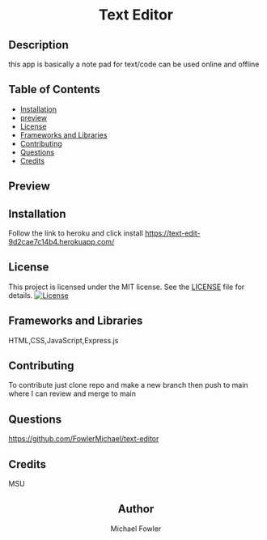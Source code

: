 
<center>  <h1>Text Editor</h1></center>
  

  ## Description
  this app is basically a note pad for text/code can be used online and offline


  ## Table of Contents
  * [Installation](#installation)
  * [preview](#preview)
  * [License](#license)
  * [Frameworks and Libraries](#frameworks-and-libraries)
  * [Contributing](#contributing)
  * [Questions](#questions)
  * [Credits](#credits)

  ## Preview
   


  ## Installation
   Follow the link to heroku and click install https://text-edit-9d2cae7c14b4.herokuapp.com/

   ## License

This project is licensed under the MIT license. See the [LICENSE](LICENSE) file for details.
   [![License](https://img.shields.io/badge/License-MIT-blue.svg)](LICENSE)


  ## Frameworks and Libraries
   HTML,CSS,JavaScript,Express.js

  ## Contributing
  To contribute just clone repo and make a new branch then push to main where I can review and merge to main 


  ## Questions
  https://github.com/FowlerMichael/text-editor
  

  ## Credits
   MSU


  <center><h2>Author</h2></center>
   <center>Michael Fowler</center>

